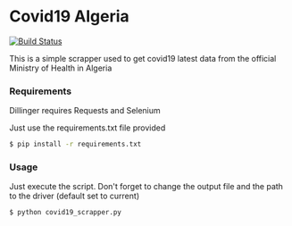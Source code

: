 # Covid19 Algeria


[![Build Status](https://travis-ci.org/joemccann/dillinger.svg?branch=master)](https://travis-ci.org/joemccann/dillinger)

This is a simple scrapper used to get covid19 latest data from the official Ministry of Health in Algeria

### Requirements

Dillinger requires Requests and Selenium

Just use the requirements.txt file provided

```sh
$ pip install -r requirements.txt
```

### Usage

Just execute the script. Don't forget to change the output file and the path to the driver (default set to current)

```sh
$ python covid19_scrapper.py
```


